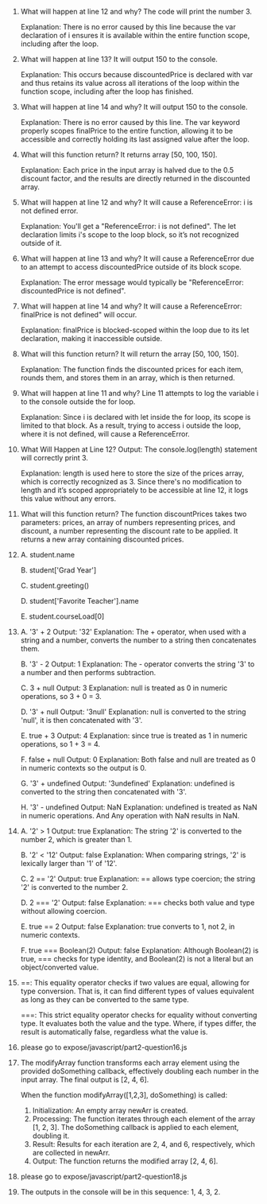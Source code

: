 1. What will happen at line 12 and why?
    The code will print the number 3. 
    
    Explanation: There is no error caused by this line because the var declaration of i ensures it is available within the entire function scope, including after the loop.

2. What will happen at line 13? 
    It will output 150 to the console.

    Explanation: This occurs because discountedPrice is declared with var and thus retains its value across all iterations of the loop within the function scope, including after the loop has finished.

3. What will happen at line 14 and why?
    It will output 150 to the console.

    Explanation: There is no error caused by this line. The var keyword properly scopes finalPrice to the entire function, allowing it to be accessible and correctly holding its last assigned value after the loop.

4. What will this function return?
    It returns array [50, 100, 150].

    Explanation: Each price in the input array is halved due to the 0.5 discount factor, and the results are directly returned in the discounted array.

5. What will happen at line 12 and why?
    It will cause a ReferenceError: i is not defined error.

    Explanation: 
    You'll get a "ReferenceError: i is not defined". The let declaration limits i's scope to the loop block, so it’s not recognized outside of it.

6. What will happen at line 13 and why?
    It will cause a ReferenceError due to an attempt to access discountedPrice outside of its block scope.

    Explanation: The error message would typically be "ReferenceError: discountedPrice is not defined".

7. What will happen at line 14 and why?
    It will cause a ReferenceError: finalPrice is not defined" will occur. 

    Explanation: finalPrice is blocked-scoped within the loop due to its let declaration, making it inaccessible outside.

8. What will this function return?
    It will return the array [50, 100, 150].
    
    Explanation: The function finds the discounted prices for each item, rounds them, and stores them in an array, which is then returned.

9. What will happen at line 11 and why?
    Line 11 attempts to log the variable i to the console outside the for loop. 
    
    Explanation: Since i is declared with let inside the for loop, its scope is limited to that block. As a result, trying to access i outside the loop, where it is not defined, will cause a ReferenceError.

10. What Will Happen at Line 12?
    Output: The console.log(length) statement will correctly print 3.
    
    Explanation: length is used here to store the size of the prices array, which is correctly recognized as 3. Since there's no modification to length and it’s scoped appropriately to be accessible at line 12, it logs this value without any errors.

11. What will this function return?
    The function discountPrices takes two parameters: prices, an array of numbers representing prices, and discount, a number representing the discount rate to be applied. It returns a new array containing discounted prices.
    
12.  
    A. student.name

    B. student['Grad Year']

    C. student.greeting()

    D. student['Favorite Teacher'].name

    E. student.courseLoad[0]


13. 
    A. '3' + 2
        Output: '32'
        Explanation: The + operator, when used with a string and a number, converts the number to a string then concatenates them.
    
    B. '3' - 2
        Output: 1
        Explanation: The - operator converts the string '3' to a number and then performs subtraction.
    
    C. 3 + null
        Output: 3
        Explanation: null is treated as 0 in numeric operations, so 3 + 0 = 3.
    
    D. '3' + null
        Output: '3null'
        Explanation: null is converted to the string 'null', it is then concatenated with '3'.
    
    E. true + 3
        Output: 4
        Explanation: since true is treated as 1 in numeric operations, so 1 + 3 = 4.
    
    F. false + null
        Output: 0
        Explanation: Both false and null are treated as 0 in numeric contexts so the output is 0.
    
    G. '3' + undefined
        Output: '3undefined'
        Explanation: undefined is converted to the string then concatenated with '3'.
    
    H. '3' - undefined
        Output: NaN
        Explanation: undefined is treated as NaN in numeric operations. And Any operation with NaN results in NaN.

14. 
    A. '2' > 1
        Output: true
        Explanation: The string '2' is converted to the number 2, which is greater than 1.
        
    B. '2' < '12'
        Output: false
        Explanation: When comparing strings, '2' is lexically larger than '1' of '12'.
    
    C. 2 == '2'
        Output: true
        Explanation: == allows type coercion; the string '2' is converted to the number 2.
        
    D. 2 === '2'
        Output: false
        Explanation: === checks both value and type without allowing coercion.
    
    E. true == 2
        Output: false
        Explanation: true converts to 1, not 2, in numeric contexts.
    
    F. true === Boolean(2)
        Output: false
        Explanation: Although Boolean(2) is true, === checks for type identity, and Boolean(2) is not a literal but an object/converted value.

15. 
    ==: This equality operator checks if two values are equal, allowing for type conversion. That is, it can find different types of values equivalent as long as they can be converted to the same type.

    ===: This strict equality operator checks for equality without converting type. It evaluates both the value and the type. Where, if types differ, the result is automatically false, regardless what the value is.

16. 
    please go to expose/javascript/part2-question16.js

17.  
    The modifyArray function transforms each array element using the provided doSomething callback, effectively doubling each number in the input array. The final output is [2, 4, 6].

    When the function modifyArray([1,2,3], doSomething) is called:
    1. Initialization: 
        An empty array newArr is created.
    2. Processing:
        The function iterates through each element of the array [1, 2, 3].
        The doSomething callback is applied to each element, doubling it.
    3. Result:
        Results for each iteration are 2, 4, and 6, respectively, which are collected in newArr.
    4. Output:
        The function returns the modified array [2, 4, 6].

18.   
    please go to expose/javascript/part2-question18.js

19.  
    The outputs in the console will be in this sequence: 1, 4, 3, 2.






